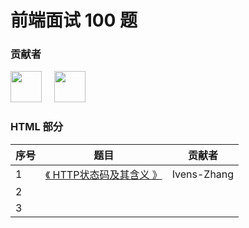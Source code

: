 # 前端面试 100 题

### 贡献者

<a href="https://github.com/Ivens-Zhang">
<img width="50px" src="https://avatars0.githubusercontent.com/u/49118158?s=400&u=df603faa06f440a17b4360ed8fbdb02b11c3359b&v=4" style="display: inline-block;"></a> &nbsp;&nbsp;&nbsp;
<a href="https://github.com/prefectday">
<img width="50px" src="https://avatars1.githubusercontent.com/u/55936340?s=400&v=4" style="display: inline-block;"></a>

### HTML 部分

| 序号 | 题目                         | 贡献者 |
| ---- | ---------------------------- | ------ |
| 1    | [《 HTTP状态码及其含义 》](./doc/HTML/HTTPCodingMean.md) | Ivens-Zhang       |
| 2    |                              |        |
| 3    |                              |        |

